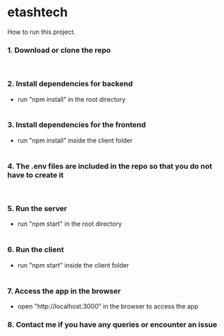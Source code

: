 # etashtech

How to run this project.

 ### 1. Download or clone the repo
&nbsp;   

### 2. Install dependencies for backend
- run "npm install" in the root directory
&nbsp;  
&nbsp;  

### 3. Install dependencies for the frontend
- run "npm install" inside the client folder
&nbsp;  
&nbsp;  

### 4. The .env files are included in the repo so that you do not have to create it
&nbsp;   

### 5. Run the server
- run "npm start" in the root directory
&nbsp;  
&nbsp;  

### 6. Run the client
- run "npm start" inside the client folder
&nbsp;  
&nbsp;  

### 7. Access the app in the browser
- open "http://localhost:3000" in the browser to access the app
&nbsp;  

### 8. Contact me if you have any queries or encounter an issue



